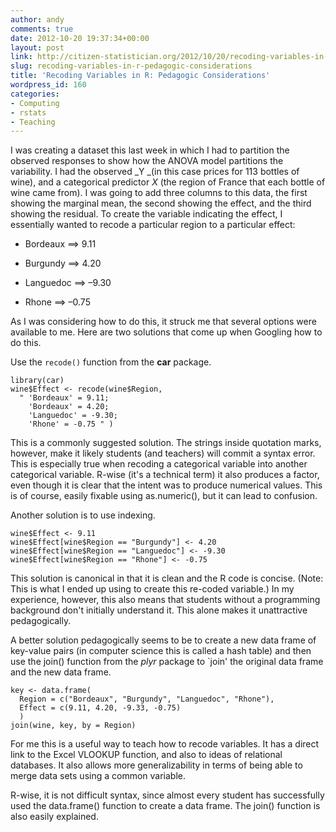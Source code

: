 ```yaml
---
author: andy
comments: true
date: 2012-10-20 19:37:34+00:00
layout: post
link: http://citizen-statistician.org/2012/10/20/recoding-variables-in-r-pedagogic-considerations/
slug: recoding-variables-in-r-pedagogic-considerations
title: 'Recoding Variables in R: Pedagogic Considerations'
wordpress_id: 160
categories:
- Computing
- rstats
- Teaching
---
```


I was creating a dataset this last week in which I had to partition the observed responses to show how the ANOVA model partitions the variability. I had the observed _Y _(in this case prices for 113 bottles of wine), and a categorical predictor _X_ (the region of France that each bottle of wine came from). I was going to add three columns to this data, the first showing the marginal mean, the second showing the effect, and the third showing the residual. To create the variable indicating the effect, I essentially wanted to recode a particular region to a particular effect:



	
  * Bordeaux ==> 9.11

	
  * Burgundy ==> 4.20

	
  * Languedoc ==> –9.30

	
  * Rhone ==> –0.75


As I was considering how to do this, it struck me that several options were available to me. Here are two solutions that come up when Googling how to do this.

Use the `recode()` function from the **car** package.

```
library(car)
wine$Effect <- recode(wine$Region,
  " 'Bordeaux' = 9.11;
    'Bordeaux' = 4.20;
    'Languedoc' = -9.30;
    'Rhone' = -0.75 " )
```

This is a commonly suggested solution. The strings inside quotation marks, however, make it likely students (and teachers) will commit a syntax error. This is especially true when recoding a categorical variable into another categorical variable. R-wise (it's a technical term) it also produces a factor, even though it is clear that the intent was to produce numerical values. This is of course, easily fixable using as.numeric(), but it can lead to confusion.

Another solution is to use indexing.

```
wine$Effect <- 9.11
wine$Effect[wine$Region == "Burgundy"] <- 4.20
wine$Effect[wine$Region == "Languedoc"] <- -9.30
wine$Effect[wine$Region == "Rhone"] <- -0.75
```

This solution is canonical in that it is clean and the R code is concise. (Note: This is what I ended up using to create this re-coded variable.) In my experience, however, this also means that students without a programming background don't initially understand it. This alone makes it unattractive pedagogically.

A better solution pedagogically seems to be to create a new data frame of key-value pairs (in computer science this is called a hash table) and then use the join() function from the _plyr_ package to `join' the original data frame and the new data frame.

```
key <- data.frame(
  Region = c("Bordeaux", "Burgundy", "Languedoc", "Rhone"),
  Effect = c(9.11, 4.20, -9.33, -0.75)
  )
join(wine, key, by = Region)
```

For me this is a useful way to teach how to recode variables. It has a direct link to the Excel VLOOKUP function, and also to ideas of relational databases. It also allows more generalizability in terms of being able to merge data sets using a common variable.

R-wise, it is not difficult syntax, since almost every student has successfully used the data.frame() function to create a data frame. The join() function is also easily explained.
